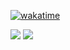 [![wakatime](https://wakatime.com/badge/user/018af1ac-ad92-468c-8007-ee0e0b2da848.svg)](https://wakatime.com/@018af1ac-ad92-468c-8007-ee0e0b2da848)

![](https://github-readme-stats.vercel.app/api/top-langs/?username=xsintashi&theme=dark&hide_border=true&include_all_commits=true&count_private=false&layout=compact)
![](https://count.getloli.com/get/@:Patrixsin?theme=gelbooru)
